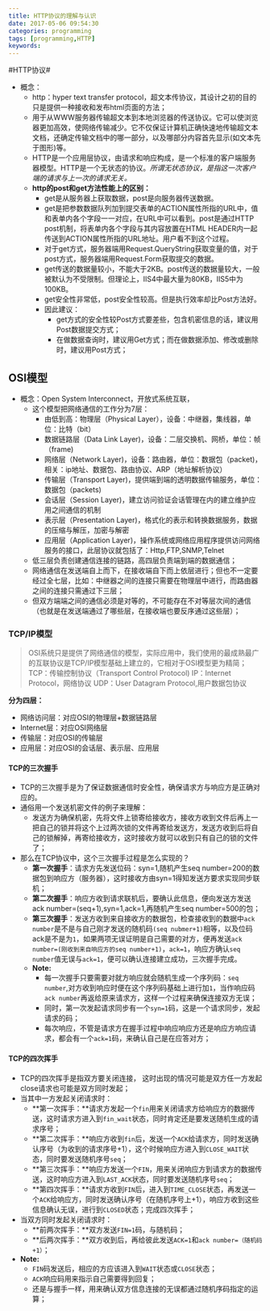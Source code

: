 ```yaml
---
title: HTTP协议的理解与认识
date: 2017-05-06 09:54:30
categories: programming
tags: [programming,HTTP]
keywords: 
---
```

#HTTP协议#
- 概念：
	- http：hyper text transfer protocol，超文本传协议，其设计之初的目的只是提供一种接收和发布html页面的方法；
	- 用于从WWW服务器传输超文本到本地浏览器的传送协议。它可以使浏览器更加高效，使网络传输减少。它不仅保证计算机正确快速地传输超文本文档，还确定传输文档中的哪一部分，以及哪部分内容首先显示(如文本先于图形)等。
	- HTTP是一个应用层协议，由请求和响应构成，是一个标准的客户端服务器模型。HTTP是一个无状态的协议。*所谓无状态协议，是指这一次客户端的请求与上一次的请求无关。*<!--more-->
	- **http的post和get方法性能上的区别：**
		- get是从服务器上获取数据，post是向服务器传送数据。
		- get是把参数数据队列加到提交表单的ACTION属性所指的URL中，值和表单内各个字段一一对应，在URL中可以看到。post是通过HTTP post机制，将表单内各个字段与其内容放置在HTML HEADER内一起传送到ACTION属性所指的URL地址。用户看不到这个过程。
		- 对于get方式，服务器端用Request.QueryString获取变量的值，对于post方式，服务器端用Request.Form获取提交的数据。
		- get传送的数据量较小，不能大于2KB。post传送的数据量较大，一般被默认为不受限制。但理论上，IIS4中最大量为80KB，IIS5中为100KB。
		- get安全性非常低，post安全性较高。但是执行效率却比Post方法好。
		- 因此建议：
			- get方式的安全性较Post方式要差些，包含机密信息的话，建议用Post数据提交方式；
			- 在做数据查询时，建议用Get方式；而在做数据添加、修改或删除时，建议用Post方式；

## OSI模型 ##
- 概念：Open System Interconnect，开放式系统互联，
	- 这个模型把网络通信的工作分为7层：
		- 由低到高：物理层（Physical Layer），设备：中继器，集线器，单位：比特（bit）
		- 数据链路层（Data Link Layer)，设备：二层交换机、网桥，单位：帧（frame)
		- 网络层（Network Layer)，设备：路由器，单位：数据包（packet)，相关：ip地址、数据包、路由协议、ARP（地址解析协议）
		- 传输层（Transport Layer)，提供端到端的透明数据传输服务，单位：数据包（packets)
		- 会话层（Session Layer)，建立访问验证会话管理在内的建立维护应用之间通信的机制
		- 表示层（Presentation Layer)，格式化的表示和转换数据服务，数据的压缩与解压，加密与解密
		- 应用层（Application Layer)，操作系统或网络应用程序提供访问网络服务的接口，此层协议就包括了：Http,FTP,SNMP,Telnet
	- 低三层负责创建通信连接的链路，高四层负责端到端的数据通信；
	- 网络通信在发送端自上而下，在接收端自下而上依层进行；但也不一定要经过全七层，比如：中继器之间的连接只需要在物理层中进行，而路由器之间的连接只需通过下三层；
	- 但双方端端之间的通信必须是对等的，不可能存在不对等层次间的通信（也就是在发送端通过了哪些层，在接收端也要反序通过这些层）；


### TCP/IP模型 ###
> OSI系统只是提供了网络通信的模型，实际应用中，我们使用的最成熟最广的互联协议是TCP/IP模型基础上建立的，它相对于OSI模型更为精简；
> TCP：传输控制协议（Transport Control Protocol)
> IP：Internet Protocol，网络协议
> UDP：User Datagram Protocol,用户数据包协议

**分为四层：**
- 网络访问层：对应OSI的物理层+数据链路层
- Internet层：对应OSI网络层
- 传输层：对应OSI的传输层
- 应用层：对应OSI的会话层、表示层、应用层

#### TCP的三次握手 ####
- TCP的三次握手是为了保证数据通信时安全性，确保请求方与响应方是正确对应的。
- 通俗用一个发送机密文件的例子来理解：
	- 发送方为确保机密，先将文件上锁寄给接收方，接收方收到文件后再上一把自己的锁并将这个上过两次锁的文件再寄给发送方，发送方收到后将自己的锁解掉，再寄给接收方，这时接收方就可以收到只有自己的锁的文件了；
- 那么在TCP协议中，这个三次握手过程是怎么实现的？
	- **第一次握手**：请求方先发送位码：syn=1,随机产生seq number=200的数据包到响应方（服务器），这时接收方由syn=1得知发送方要求实现同步联机；
	- **第二次握手**：响应方收到请求联机后，要确认此信息，便向发送方发送ack number=(seq+1),syn=1,ack=1,再随机产生seq number=500的包；
	- **第三次握手**：发送方收到来自接收方的数据包，检查接收到的数据中`ack number`是不是与自己刚才发送的随机码`(seq nubmer+1)`相等，以及位码ack是不是为`1`，如果两项无误证明是自己需要的对方，便再发送`ack number=(刚收到来自响应方的seq number+1)`，`ack=1`，响应方确认`seq number`值无误与`ack=1`，便可以确认连接建立成功，三次握手完成。
	- **Note:**
		- 每一次握手只要需要对就方响应就会随机生成一个序列码：`seq number`,对方收到响应时便在这个序列码基础上进行加`1`，当作响应码`ack number`再返给原来请求方，这样一个过程来确保连接双方无误；
		- 同时，第一次发起请求同步有一个`syn=1`码，这是一个请求同步，发起请求的码；
		- 每次响应，不管是请求方在握手过程中响应响应方还是响应方响应请求，都会有一个`ack=1`码，来确认自己是在应答对方；

#### TCP的四次挥手 ####

- TCP的四次挥手是指双方要关闭连接， 这时出现的情况可能是双方任一方发起close请求也可能是双方同时发起；
- 当其中一方发起关闭请求时：
	- **第一次挥手：**请求方发起一个`fin`用来关闭请求方给响应方的数据传送，这时请求方进入到`fin_wait`状态，同时肯定还是要发送随机生成的请求序号；
	- **第二次挥手：**响应方收到`fin`后，发送一个`ACK`给请求方，同时发送确认序号（为收到的请求序号+1），这个时候响应方进入到`CLOSE_WAIT`状态，同时要发送随机序号`seq`；
	- **第三次挥手：**响应方发送一个`FIN`，用来关闭响应方到请求方的数据传送，这时响应方进入到`LAST_ACK`状态，同时要发送随机序号`seq`；
	- **第四次挥手：**请求方收到`FIN`后，进入到`TIME_CLOSE`状态，再发送一个`ACK`给响应方，同时发送确认序号（在随机序号上+1），响应方收到这些信息确认无误，进行到`CLOSED`状态；完成四次挥手；
- 当双方同时发起关闭请求时：
	- **前两次挥手：**双方发送`FIN=1`码，与随机码；
	- **后两次挥手：**双方收到后，再给彼此发送`ACK=1`和`ack number=（随机码+1）`；
- **Note:**
	- `FIN`码发送后，相应的方应该进入到`WAIT`状态或`CLOSE`状态；
	- `ACK`响应码用来指示自己需要得到回复；
	- 还是与握手一样，用来确认双方信息连接的无误都通过随机序码指定的运算；